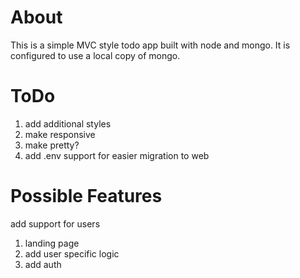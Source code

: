 # About

This is a simple MVC style todo app built with node and mongo. It is configured to use a local copy of mongo.

# ToDo

1. add additional styles
  1. make responsive
  1. make pretty?
1. add .env support for easier migration to web

# Possible Features

add support for users
  1. landing page
  1. add user specific logic
  1. add auth